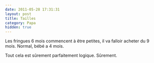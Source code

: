 ```yaml
---
date: 2011-05-28 17:31:31
layout: post
title: Tailles
category: Papa
hidden: true
---
```


Les fringues 6 mois commencent à être petites, il va falloir acheter du 9 mois. Normal, bébé a 4 mois.

Tout cela est sûrement parfaitement logique. Sûrement.
